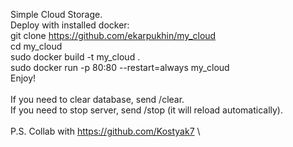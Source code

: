 Simple Cloud Storage. \
Deploy with installed docker: \
  git clone https://github.com/ekarpukhin/my_cloud \
  cd my_cloud \
  sudo docker build -t my_cloud . \
  sudo docker run -p 80:80 --restart=always my_cloud \
Enjoy! \
\
If you need to clear database, send /clear. \
If you need to stop server, send /stop (it will reload automatically). \
\
P.S. Collab with https://github.com/Kostyak7 \
